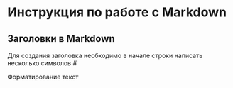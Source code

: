 # Инструкция по работе с Markdown

## Заголовки в Markdown
Для создания заголовка необходимо в начале строки написать несколько символов *#*

Форматирование текст